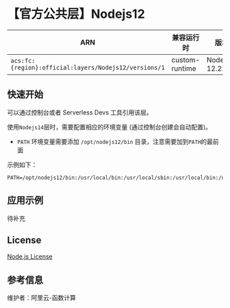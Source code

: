 
# 【官方公共层】Nodejs12

| ARN  |  兼容运行时  | 版本 |
|------|------|--------|
| `acs:fc:{region}:official:layers/Nodejs12/versions/1` | custom-runtime   | Node.js 12.22.12  |

## 快速开始
可以通过控制台或者 Serverless Devs 工具引用该层。

使用`Nodejs14`层时，需要配置相应的环境变量 (通过控制台创建会自动配置)。
- `PATH` 环境变量需要添加 `/opt/nodejs12/bin` 目录，注意需要加到`PATH`的最前面

示例如下：
```shell
PATH=/opt/nodejs12/bin:/usr/local/bin:/usr/local/sbin:/usr/local/bin:/usr/sbin:/usr/bin:/sbin:/bin:/opt/bin
```

## 应用示例
待补充

## License
[Node.js License](https://github.com/nodejs/node/blob/main/LICENSE)

## 参考信息
维护者：阿里云-函数计算